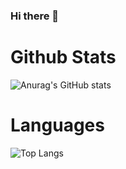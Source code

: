 ### Hi there 👋
# Github Stats
![Anurag's GitHub stats](https://github-readme-stats.vercel.app/api?username=Rojhon&show_icons=true&theme=radical)

# Languages
![Top Langs](https://github-readme-stats.vercel.app/api/top-langs/?username=Rojhon&layout=compact&theme=radical)

<!--
**Rojhon/Rojhon** is a ✨ _special_ ✨ repository because its `README.md` (this file) appears on your GitHub profile.

Here are some ideas to get you started:

- 🔭 I’m currently working on ...
- 🌱 I’m currently learning ...
- 👯 I’m looking to collaborate on ...
- 🤔 I’m looking for help with ...
- 💬 Ask me about ...
- 📫 How to reach me: ...
- 😄 Pronouns: ...
- ⚡ Fun fact: ...
-->
